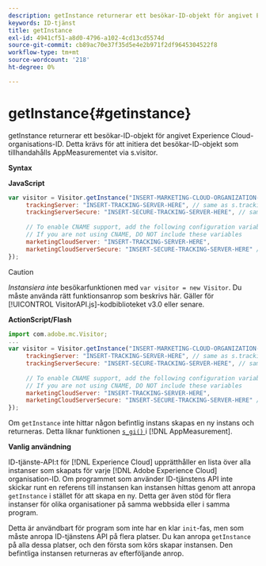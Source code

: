 ```yaml
---
description: getInstance returnerar ett besökar-ID-objekt för angivet Experience Cloud-organisations-ID. Detta krävs för att initiera det besökar-ID-objekt som tillhandahålls AppMeasurementet via s.visitor.
keywords: ID-tjänst
title: getInstance
exl-id: 4941cf51-a8d0-4796-a102-4cd13cd5574d
source-git-commit: cb89ac70e37f35d5e4e2b971f2df9645304522f8
workflow-type: tm+mt
source-wordcount: '218'
ht-degree: 0%

---
```


# getInstance{#getinstance}

getInstance returnerar ett besökar-ID-objekt för angivet Experience Cloud-organisations-ID. Detta krävs för att initiera det besökar-ID-objekt som tillhandahålls AppMeasurementet via s.visitor.

**Syntax**

**JavaScript**

```js
var visitor = Visitor.getInstance("INSERT-MARKETING-CLOUD-ORGANIZATION-ID-HERE", { 
     trackingServer: "INSERT-TRACKING-SERVER-HERE", // same as s.trackingServer 
     trackingServerSecure: "INSERT-SECURE-TRACKING-SERVER-HERE", // same as s.trackingServerSecure 
 
     // To enable CNAME support, add the following configuration variables 
     // If you are not using CNAME, DO NOT include these variables 
     marketingCloudServer: "INSERT-TRACKING-SERVER-HERE", 
     marketingCloudServerSecure: "INSERT-SECURE-TRACKING-SERVER-HERE" // same as s.trackingServerSecure 
});
```

>[!CAUTION]
>
>*Instansiera inte* besökarfunktionen med `var visitor = new Visitor`. Du måste använda rätt funktionsanrop som beskrivs här. Gäller för [!UICONTROL VisitorAPI.js]-kodbiblioteket v3.0 eller senare.

**ActionScript/Flash**

```js
import com.adobe.mc.Visitor; 
... 
var visitor = Visitor.getInstance("INSERT-MARKETING-CLOUD-ORGANIZATION-ID-HERE", { 
     trackingServer: "INSERT-TRACKING-SERVER-HERE", // same as s.trackingServer 
     trackingServerSecure: "INSERT-SECURE-TRACKING-SERVER-HERE", // same as s.trackingServerSecure 
 
     // To enable CNAME support, add the following configuration variables 
     // If you are not using CNAME, DO NOT include these variables 
     marketingCloudServer: "INSERT-TRACKING-SERVER-HERE", 
     marketingCloudServerSecure: "INSERT-SECURE-TRACKING-SERVER-HERE" // same as s.trackingServerSecure 
});
```

Om `getInstance` inte hittar någon befintlig instans skapas en ny instans och returneras. Detta liknar funktionen [`s_gi()` ](https://experienceleague.adobe.com/docs/analytics/implementation/vars/functions/s-gi.html?lang=sv-SE) i [!DNL AppMeasurement].

**Vanlig användning**

ID-tjänste-API:t för [!DNL Experience Cloud] upprätthåller en lista över alla instanser som skapats för varje [!DNL Adobe Experience Cloud] organisation-ID. Om programmet som använder ID-tjänstens API inte skickar runt en referens till instansen kan instansen hittas genom att anropa `getInstance` i stället för att skapa en ny. Detta ger även stöd för flera instanser för olika organisationer på samma webbsida eller i samma program.

Detta är användbart för program som inte har en klar `init`-fas, men som måste anropa ID-tjänstens API på flera platser. Du kan anropa `getInstance` på alla dessa platser, och den första som körs skapar instansen. Den befintliga instansen returneras av efterföljande anrop.
